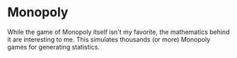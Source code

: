 # Monopoly

While the game of Monopoly itself isn't my favorite, the mathematics behind it are interesting to me.
This simulates thousands (or more) Monopoly games for generating statistics.
